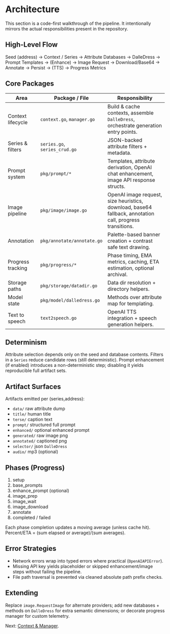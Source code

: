 # Architecture

This section is a code-first walkthrough of the pipeline. It intentionally mirrors the actual responsibilities present in the repository.

## High-Level Flow

Seed (address) → Context / Series → Attribute Databases → DalleDress → Prompt Templates → (Enhance) → Image Request → Download/Base64 → Annotate → Persist → (TTS) → Progress Metrics

## Core Packages

| Area | Package / File | Responsibility |
|------|----------------|----------------|
| Context lifecycle | `context.go`, `manager.go` | Build & cache contexts, assemble `DalleDress`, orchestrate generation entry points. |
| Series & filters | `series.go`, `series_crud.go` | JSON-backed attribute filters + metadata. |
| Prompt system | `pkg/prompt/*` | Templates, attribute derivation, OpenAI chat enhancement, image API response structs. |
| Image pipeline | `pkg/image/image.go` | OpenAI image request, size heuristics, download, base64 fallback, annotation call, progress transitions. |
| Annotation | `pkg/annotate/annotate.go` | Palette-based banner creation + contrast safe text drawing. |
| Progress tracking | `pkg/progress/*` | Phase timing, EMA metrics, caching, ETA estimation, optional archival. |
| Storage paths | `pkg/storage/datadir.go` | Data dir resolution + directory helpers. |
| Model state | `pkg/model/dalledress.go` | Methods over attribute map for templating. |
| Text to speech | `text2speech.go` | OpenAI TTS integration + speech generation helpers. |

## Determinism

Attribute selection depends only on the seed and database contents. Filters in a `Series` reduce candidate rows (still deterministic). Prompt enhancement (if enabled) introduces a non-deterministic step; disabling it yields reproducible full artifact sets.

## Artifact Surfaces

Artifacts emitted per (series,address):

- `data/` raw attribute dump
- `title/` human title
- `terse/` caption text
- `prompt/` structured full prompt
- `enhanced/` optional enhanced prompt
- `generated/` raw image png
- `annotated/` captioned png
- `selector/` json `DalleDress`
- `audio/` mp3 (optional)

## Phases (Progress)

1. setup
2. base_prompts
3. enhance_prompt (optional)
4. image_prep
5. image_wait
6. image_download
7. annotate
8. completed / failed

Each phase completion updates a moving average (unless cache hit). Percent/ETA = (sum elapsed or average)/(sum averages).

## Error Strategies

- Network errors wrap into typed errors where practical (`OpenAIAPIError`).
- Missing API key yields placeholder or skipped enhancement/image steps without failing the pipeline.
- File path traversal is prevented via cleaned absolute path prefix checks.

## Extending

Replace `image.RequestImage` for alternate providers; add new databases + methods on `DalleDress` for extra semantic dimensions; or decorate progress manager for custom telemetry.

Next: [Context & Manager](04-context-manager.md).
